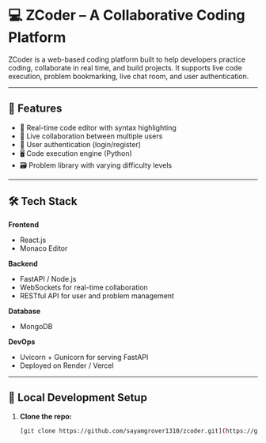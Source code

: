 # 💻 ZCoder – A Collaborative Coding Platform

ZCoder is a web-based coding platform built to help developers practice coding, collaborate in real time, and build projects. It supports live code execution, problem bookmarking, live chat room, and user authentication.

---

## 🚀 Features

- 🧠 Real-time code editor with syntax highlighting
- 💬 Live collaboration between multiple users
- 🔐 User authentication (login/register)
- 🖥️ Code execution engine (Python)
- 🗃️ Problem library with varying difficulty levels

---

## 🛠️ Tech Stack

**Frontend**
- React.js
- Monaco Editor

**Backend**
- FastAPI / Node.js
- WebSockets for real-time collaboration
- RESTful API for user and problem management

**Database**
- MongoDB

**DevOps**
- Uvicorn + Gunicorn for serving FastAPI
- Deployed on Render / Vercel

---

## 🧪 Local Development Setup

1. **Clone the repo:**
   ```bash
   [git clone https://github.com/sayamgrover1310/zcoder.git](https://github.com/sayamgrover1310/Z-Coder.git)

